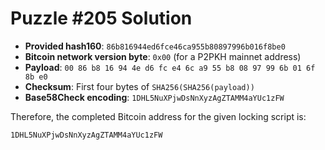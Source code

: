 # Puzzle #205 Solution

- **Provided hash160**: `86b816944ed6fce46ca955b80897996b016f8be0`
- **Bitcoin network version byte**: `0x00` (for a P2PKH mainnet address)
- **Payload**: `00 86 b8 16 94 4e d6 fc e4 6c a9 55 b8 08 97 99 6b 01 6f 8b e0`
- **Checksum**: First four bytes of `SHA256(SHA256(payload))`
- **Base58Check encoding**: `1DHL5NuXPjwDsNnXyzAgZTAMM4aYUc1zFW`

Therefore, the completed Bitcoin address for the given locking script is:

```
1DHL5NuXPjwDsNnXyzAgZTAMM4aYUc1zFW
```
